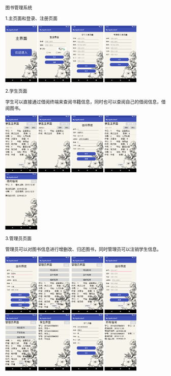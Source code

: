 图书管理系统

1.主页面和登录、注册页面

<img src="images/1.1.png" alt="login" width="100px" />
<img src="images/1.2.png" alt="login" width="100px" />
<img src="images/1.3.png" alt="login" width="100px" />
<img src="images/1.4.png" alt="login" width="100px" />

2.学生页面

学生可以直接通过借阅终端来查阅书籍信息，同时也可以查阅自己的借阅信息，借阅图书。

<img src="images/2.1.png" alt="login" width="100px" />
<img src="images/2.2.png" alt="login" width="100px" />
<img src="images/2.3.png" alt="login" width="100px" />
<img src="images/2.4.png" alt="login" width="100px" />
<img src="images/2.5.png" alt="login" width="100px" />

3.管理员页面

管理员可以对图书信息进行增删改、归还图书，同时管理员可以注销学生信息。

<img src="images/3.1.png" alt="login" width="100px" />
<img src="images/3.2.png" alt="login" width="100px" />
<img src="images/3.3.png" alt="login" width="100px" />
<img src="images/3.4.png" alt="login" width="100px" />
<img src="images/3.5.png" alt="login" width="100px" />
<img src="images/3.6.png" alt="login" width="100px" />
<img src="images/3.7.png" alt="login" width="100px" />
<img src="images/3.8.png" alt="login" width="100px" />
